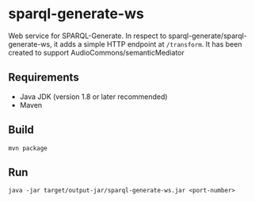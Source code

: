 # sparql-generate-ws

Web service for SPARQL-Generate.
In respect to sparql-generate/sparql-generate-ws, it adds a simple HTTP endpoint at `/transform`.
It has been created to support AudioCommons/semanticMediator

## Requirements

- Java JDK (version 1.8 or later recommended)
- Maven

## Build

`mvn package`

## Run

`java -jar target/output-jar/sparql-generate-ws.jar <port-number>`
